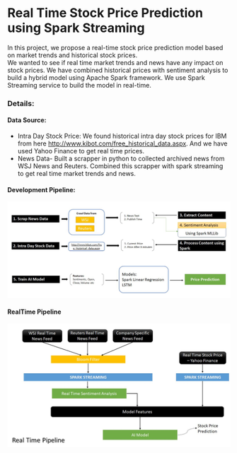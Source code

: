 # Real Time Stock Price Prediction using Spark Streaming

In this project, we propose a real-time stock price prediction model based on market trends and historical stock prices. <br/>
We wanted to see if real time market trends and news have any impact on stock prices.
We have combined historical prices with sentiment analysis to build a hybrid model using Apache Spark framework. We use Spark Streaming service to build the model in real-time. 

### Details:

#### Data Source:
- Intra Day Stock Price: We found historical intra day stock prices for IBM from here http://www.kibot.com/free_historical_data.aspx. And we have used Yahoo Finance to get real time prices.
- News Data- Built a scrapper in python to collected archived news from WSJ News and Reuters. Combined this scrapper with spark streaming to get real time market trends and news.

#### Development Pipeline:
![development pipeline](snapshots/development.JPG)

#### RealTime Pipeline
![realtime pipeline](snapshots/realtime.JPG)

